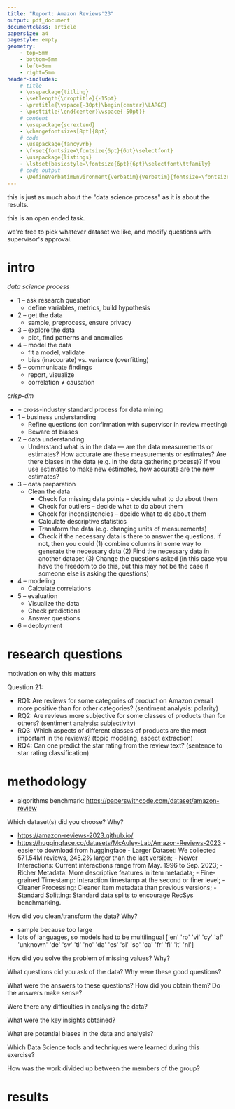 ```yaml
---
title: "Report: Amazon Reviews'23"
output: pdf_document
documentclass: article
papersize: a4
pagestyle: empty
geometry:
    - top=5mm
    - bottom=5mm
    - left=5mm
    - right=5mm
header-includes:
    # title
    - \usepackage{titling}
    - \setlength{\droptitle}{-15pt}
    - \pretitle{\vspace{-30pt}\begin{center}\LARGE}
    - \posttitle{\end{center}\vspace{-50pt}}    
    # content
    - \usepackage{scrextend}
    - \changefontsizes[8pt]{8pt}
    # code
    - \usepackage{fancyvrb}
    - \fvset{fontsize=\fontsize{6pt}{6pt}\selectfont}
    - \usepackage{listings}
    - \lstset{basicstyle=\fontsize{6pt}{6pt}\selectfont\ttfamily}
    # code output
    - \DefineVerbatimEnvironment{verbatim}{Verbatim}{fontsize=\fontsize{6pt}{6pt}}
---
```


<!-- 

https://tuwel.tuwien.ac.at/pluginfile.php/4247741/mod_resource/content/1/DOPP2024_Exercise2.pdf

deliverables:

- plan / review meeting document (1 page)
        - research questions
        - datasets planned to use
        - methodology to answer questions
        - division of work
- report (2 pages)
        - management summary document
        - main insights
- a single jupyter notebook
        - like a more verbose version of the report
- presentation (10min)

-->

this is just as much about the "data science process" as it is about the results.

this is an open ended task.

we're free to pick whatever dataset we like, and modify questions with supervisor's approval.

# intro

*data science process*

- 1 – ask research question
	- define variables, metrics, build hypothesis
- 2 – get the data
	- sample, preprocess, ensure privacy
- 3 – explore the data
	- plot, find patterns and anomalies
- 4 – model the data
	- fit a model, validate
	- bias (inaccurate) vs. variance (overfitting)
- 5 – communicate findings
	- report, visualize
	- correlation ≠ causation

*crisp-dm*

- = cross-industry standard process for data mining
- 1 – business understanding
	- Refine questions (on confirmation with supervisor in review meeting)
	- Beware of biases
- 2 – data understanding
	- Understand what is in the data — are the data measurements or estimates? How accurate are these measurements or estimates? Are there biases in the data (e.g. in the data gathering process)? If you use estimates to make new estimates, how accurate are the new estimates?
- 3 – data preparation
	- Clean the data
        - Check for missing data points – decide what to do about them
        - Check for outliers – decide what to do about them
        - Check for inconsistencies – decide what to do about them
        - Calculate descriptive statistics
        - Transform the data (e.g. changing units of measurements)
        - Check if the necessary data is there to answer the questions. If not, then you could (1) combine columns in some way to generate the necessary data (2) Find the necessary data in another dataset (3) Change the questions asked (in this case you have the freedom to do this, but this may not be the case if someone else is asking the questions)
- 4 – modeling
	- Calculate correlations
- 5 – evaluation
	- Visualize the data
	- Check predictions
	- Answer questions
- 6 – deployment

# research questions

motivation on why this matters

Question 21:

- RQ1: Are reviews for some categories of product on Amazon overall more positive than for other categories? (sentiment analysis: polarity)
- RQ2: Are reviews more subjective for some classes of products than for others? (sentiment analysis: subjectivity)
- RQ3: Which aspects of different classes of products are the most important in the reviews? (topic modeling, aspect extraction)
- RQ4: Can one predict the star rating from the review text? (sentence to star rating classification)

# methodology

- algorithms benchmark: https://paperswithcode.com/dataset/amazon-review

Which dataset(s) did you choose? Why?

- https://amazon-reviews-2023.github.io/
- https://huggingface.co/datasets/McAuley-Lab/Amazon-Reviews-2023
        - easier to download from huggingface
        - Larger Dataset: We collected 571.54M reviews, 245.2% larger than the last version;
        - Newer Interactions: Current interactions range from May. 1996 to Sep. 2023;
        - Richer Metadata: More descriptive features in item metadata;
        - Fine-grained Timestamp: Interaction timestamp at the second or finer level;
        - Cleaner Processing: Cleaner item metadata than previous versions;
        - Standard Splitting: Standard data splits to encourage RecSys benchmarking.

How did you clean/transform the data? Why?

- sample because too large
- lots of languages, so models had to be multilingual ['en' 'ro' 'vi' 'cy' 'af' 'unknown' 'de' 'sv' 'tl' 'no' 'da' 'es' 'sl' 'so' 'ca' 'fr' 'fi' 'it' 'nl']

How did you solve the problem of missing values? Why?

What questions did you ask of the data? Why were these good questions?

What were the answers to these questions? How did you obtain them? Do the answers make sense?

Were there any difficulties in analysing the data?

What were the key insights obtained?

What are potential biases in the data and analysis?

Which Data Science tools and techniques were learned during this exercise?

How was the work divided up between the members of the group?

# results
